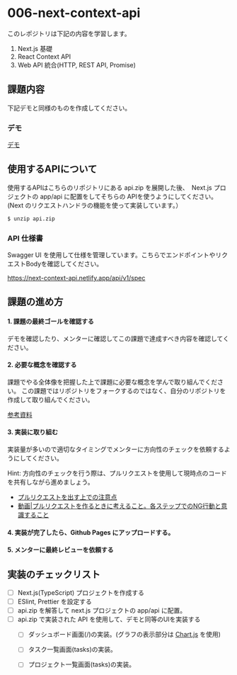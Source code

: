 
# 006-next-context-api

このレポジトリは下記の内容を学習します。

1. Next.js 基礎
2. React Context API
3. Web API 統合(HTTP, REST API, Promise)
   
## 課題内容

下記デモと同様のものを作成してください。

### デモ

[デモ](https://next-context-api.netlify.app/)

## 使用するAPIについて

使用するAPIはこちらのリポジトリにある api.zip を展開した後、　Next.js プロジェクトの app/api に配置をしてそちらの APIを使うようにしてください。
(Next のリクエストハンドラの機能を使って実装しています。）

```zsh
$ unzip api.zip
```

### API 仕様書

Swagger UI を使用して仕様を管理しています。こちらでエンドポイントやリクエストBodyを確認してください。

https://next-context-api.netlify.app/api/v1/spec

## 課題の進め方


#### 1. 課題の最終ゴールを確認する

デモを確認したり、メンターに確認してこの課題で達成すべき内容を確認してください。

#### 2. 必要な概念を確認する

課題でやる全体像を把握した上で課題に必要な概念を学んで取り組んでください。
この課題ではリポジトリをフォークするのではなく、自分のリポジトリを作成して取り組んでください。

[参考資料](./docs/documents.md)

#### 3. 実装に取り組む

実装量が多いので適切なタイミングでメンターに方向性のチェックを依頼するようにしてください。

Hint: 方向性のチェックを行う際は、プルリクエストを使用して現時点のコードを共有しながら進めましょう。

- [プルリクエストを出す上での注意点](https://lab.ver-1-0.net/posts/pr-points/)
- [動画|プルリクエストを作るときに考えること。各ステップでのNG行動と意識すること](https://www.youtube.com/watch?v=bFSHeY7_Igw)


#### 4. 実装が完了したら、Github Pages にアップロードする。

#### 5. メンターに最終レビューを依頼する

## 実装のチェックリスト

- [ ] Next.js(TypeScript) プロジェクトを作成する
- [ ] ESlint, Prettier を設定する
- [ ] api.zip を解答して next.js プロジェクトの app/api に配置。
- [ ] api.zip で実装された API を使用して、デモと同等のUIを実装する
    - [ ] ダッシュボード画面(/)の実装。(グラフの表示部分は [Chart.js](https://www.chartjs.org/docs/latest/getting-started/installation.html#npm) を使用)
    - [ ] タスク一覧画面(tasks)の実装。
    - [ ] プロジェクト一覧画面(tasks)の実装。


